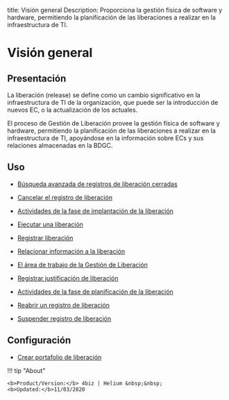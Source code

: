 title: Visión general
Description: Proporciona la gestión física de software y hardware, permitiendo la planificación de las liberaciones a realizar en la infraestructura de TI.
# Visión general


Presentación
------------

La liberación (release) se define como un cambio significativo en la infraestructura
de TI de la organización, que puede ser la introducción de nuevos EC, o la
actualización de los actuales.

El proceso de Gestión de Liberación provee la gestión física de
software y hardware, permitiendo la planificación de las liberaciones a realizar
en la infraestructura de TI, apoyándose en la información sobre ECs y sus
relaciones almacenadas en la BDGC.


Uso
-------

- [Búsqueda avanzada de registros de liberación cerradas](/es-es/4biz-helium/processes/release/use/advanced-search-for-release.html)
 
- [Cancelar el registro de liberación](/es-es/4biz-helium/processes/release/use/cancel-release.html)

- [Actividades de la fase de implantación de la liberación](/es-es/4biz-helium/processes/release/use/deployment-release-activities.html)

- [Ejecutar una liberación](/es-es/4biz-helium/processes/release/use/execute-release.html)

- [Registrar liberación](/es-es/4biz-helium/processes/release/use/register-release-request.html)

- [Relacionar información a la liberación](/es-es/4biz-helium/processes/release/use/relate-information-to-release.html)
   
- [El área de trabajo de la Gestión de Liberación](/es-es/4biz-helium/processes/release/use/release-desktop.html)
   
- [Registrar justificación de liberación](/es-es/4biz-helium/processes/release/use/release-justification.html)

- [Actividades de la fase de planificación de la liberación](/es-es/4biz-helium/processes/release/use/release-planning-activities.html)
   
- [Reabrir un registro de liberación](/es-es/4biz-helium/processes/release/use/reopen-release.html)

- [Suspender registro de liberación](/es-es/4biz-helium/processes/release/use/suspend-release.html)

Configuración
-----------------

- [Crear portafolio de liberación](/es-es/4biz-helium/processes/release/configuration/release-portfolio.html)
  
!!! tip "About"

    <b>Product/Version:</b> 4biz | Helium &nbsp;&nbsp;
    <b>Updated:</b>11/03/2020

